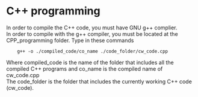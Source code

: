 <h1>C++ programming</h1>

<p>
    In order to compile the C++ code, you must have GNU g++ complier.<br>
    In order to compile with the g++ compiler, you must be located at the CPP_programming folder. Type in these commands
</p>

```
    g++ -o ./compiled_code/co_name ./code_folder/cw_code.cpp
```

<p>
    Where compiled_code is the name of the folder that includes all the compiled C++ programs and co_name is the compiled name of cw_code.cpp<br> 
    The code_folder is the folder that includes the currently working C++ code (cw_code).
</p>